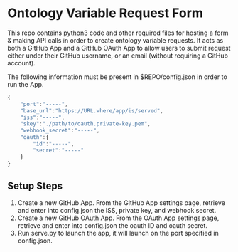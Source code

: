 # Ontology Variable Request Form
This repo contains python3 code and other required files for hosting a form & making API calls in order to create ontology variable requests. It acts as both a GitHub App and a GitHub OAuth App to allow users to submit request either under their GitHub username, or an email (without requiring a GitHub account).

The following information must be present in $REPO/config.json in order to run the App.
```javascript
{
    "port":"-----",
    "base_url":"https://URL.where/app/is/served",
    "iss":"-----",
    "skey":"./path/to/oauth.private-key.pem",
    "webhook_secret":"-----",
    "oauth":{
        "id":"-----",
        "secret":"-----"
    }
}
```

## Setup Steps

1. Create a new GitHub App. From the GitHub App settings page, retrieve and enter into config.json the ISS, private key, and webhook secret.
2. Create a new GitHub OAuth App. From the OAuth App settings page, retrieve and enter into config.json the oauth ID and oauth secret.
3. Run serve.py to launch the app, it will launch on the port specified in config.json.
